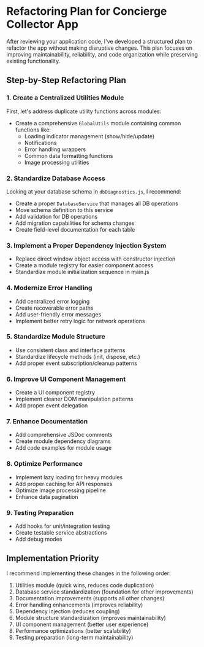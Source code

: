 # Refactoring Plan for Concierge Collector App

After reviewing your application code, I've developed a structured plan to refactor the app without making disruptive changes. This plan focuses on improving maintainability, reliability, and code organization while preserving existing functionality.

## Step-by-Step Refactoring Plan

### 1. Create a Centralized Utilities Module

First, let's address duplicate utility functions across modules:

* Create a comprehensive `GlobalUtils` module containing common functions like:
  * Loading indicator management (show/hide/update)
  * Notifications
  * Error handling wrappers
  * Common data formatting functions
  * Image processing utilities

### 2. Standardize Database Access

Looking at your database schema in `dbDiagnostics.js`, I recommend:

* Create a proper `DatabaseService` that manages all DB operations
* Move schema definition to this service
* Add validation for DB operations
* Add migration capabilities for schema changes
* Create field-level documentation for each table

### 3. Implement a Proper Dependency Injection System

* Replace direct window object access with constructor injection
* Create a module registry for easier component access
* Standardize module initialization sequence in main.js

### 4. Modernize Error Handling

* Add centralized error logging
* Create recoverable error paths
* Add user-friendly error messages
* Implement better retry logic for network operations

### 5. Standardize Module Structure

* Use consistent class and interface patterns
* Standardize lifecycle methods (init, dispose, etc.)
* Add proper event subscription/cleanup patterns

### 6. Improve UI Component Management

* Create a UI component registry 
* Implement cleaner DOM manipulation patterns
* Add proper event delegation

### 7. Enhance Documentation

* Add comprehensive JSDoc comments
* Create module dependency diagrams
* Add code examples for module usage

### 8. Optimize Performance

* Implement lazy loading for heavy modules
* Add proper caching for API responses
* Optimize image processing pipeline
* Enhance data pagination

### 9. Testing Preparation

* Add hooks for unit/integration testing
* Create testable service abstractions
* Add debug modes

## Implementation Priority

I recommend implementing these changes in the following order:

1. Utilities module (quick wins, reduces code duplication)
2. Database service standardization (foundation for other improvements)
3. Documentation improvements (supports all other changes)
4. Error handling enhancements (improves reliability)
5. Dependency injection (reduces coupling)
6. Module structure standardization (improves maintainability)
7. UI component management (better user experience)
8. Performance optimizations (better scalability)
9. Testing preparation (long-term maintainability)

